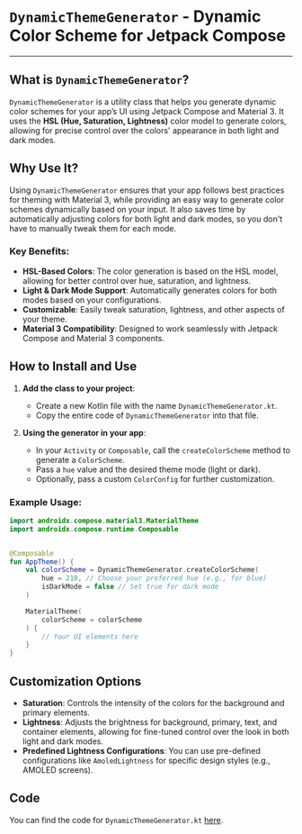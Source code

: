 
# `DynamicThemeGenerator` - Dynamic Color Scheme for Jetpack Compose
---
## What is `DynamicThemeGenerator`?
`DynamicThemeGenerator` is a utility class that helps you generate dynamic color schemes for your app’s UI using Jetpack Compose and Material 3. It uses the **HSL (Hue, Saturation, Lightness)** color model to generate colors, allowing for precise control over the colors' appearance in both light and dark modes.

## Why Use It?
Using `DynamicThemeGenerator` ensures that your app follows best practices for theming with Material 3, while providing an easy way to generate color schemes dynamically based on your input. It also saves time by automatically adjusting colors for both light and dark modes, so you don't have to manually tweak them for each mode.

### Key Benefits:
- **HSL-Based Colors**: The color generation is based on the HSL model, allowing for better control over hue, saturation, and lightness.
- **Light & Dark Mode Support**: Automatically generates colors for both modes based on your configurations.
- **Customizable**: Easily tweak saturation, lightness, and other aspects of your theme.
- **Material 3 Compatibility**: Designed to work seamlessly with Jetpack Compose and Material 3 components.

## How to Install and Use

1. **Add the class to your project**:
   - Create a new Kotlin file with the name `DynamicThemeGenerator.kt`.
   - Copy the entire code of `DynamicThemeGenerator` into that file.

2. **Using the generator in your app**:
   - In your `Activity` or `Composable`, call the `createColorScheme` method to generate a `ColorScheme`.
   - Pass a `hue` value and the desired theme mode (light or dark).
   - Optionally, pass a custom `ColorConfig` for further customization.

### Example Usage:

```kotlin
import androidx.compose.material3.MaterialTheme
import androidx.compose.runtime.Composable


@Composable
fun AppTheme() {
    val colorScheme = DynamicThemeGenerator.createColorScheme(
        hue = 210, // Choose your preferred hue (e.g., for blue)
        isDarkMode = false // Set true for dark mode
    )

    MaterialTheme(
        colorScheme = colorScheme
    ) {
        // Your UI elements here
    }
}
```

## Customization Options

- **Saturation**: Controls the intensity of the colors for the background and primary elements.
- **Lightness**: Adjusts the brightness for background, primary, text, and container elements, allowing for fine-tuned control over the look in both light and dark modes.
- **Predefined Lightness Configurations**: You can use pre-defined configurations like `AmoledLightness` for specific design styles (e.g., AMOLED screens).


## Code
You can find the code for `DynamicThemeGenerator.kt` [here](https://github.com/TimelyCode/DynamicThemeGenerator/blob/main/DynamicThemeGenerator.kt).
